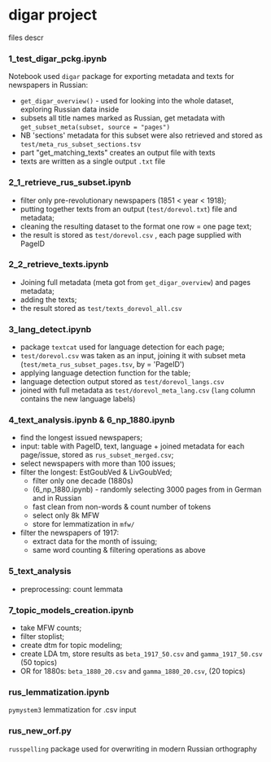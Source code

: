 # digar project

files descr  

### 1_test_digar_pckg.ipynb
Notebook used `digar` package for exporting metadata and texts for newspapers in Russian:  
* `get_digar_overview()`  - used for looking into the whole dataset, exploring Russian data inside  
* subsets all title names marked as Russian, get metadata with `get_subset_meta(subset, source = "pages")`
* NB 'sections' metadata for this subset were also retrieved and stored as `test/meta_rus_subset_sections.tsv`  
* part "get_matching_texts" creates an output file with texts  
* texts are written as a single output `.txt` file  
  
### 2_1_retrieve_rus_subset.ipynb
* filter only pre-revolutionary newspapers (1851 < year < 1918);  
* putting together texts from an output (`test/dorevol.txt`) file and metadata;  
* cleaning the resulting dataset to the format one row = one page text;  
* the result is stored as `test/dorevol.csv` , each page supplied with PageID  

### 2_2_retrieve_texts.ipynb
* Joining full metadata (meta got from `get_digar_overview`) and pages metadata;  
* adding the texts;  
* the result stored as `test/texts_dorevol_all.csv`  

### 3_lang_detect.ipynb
* package `textcat`  used for language detection for each page;  
* `test/dorevol.csv`  was taken as an input, joining it with subset meta (`test/meta_rus_subset_pages.tsv`, by = 'PageID')  
* applying language detection function for the table;  
* language detection output stored as `test/dorevol_langs.csv`  
* joined with full metadata as  `test/dorevol_meta_lang.csv` (`lang` column contains the new language labels)  

### 4_text_analysis.ipynb & 6_np_1880.ipynb
* find the longest issued newspapers;  
* input: table with PageID, text, language + joined metadata for each page/issue, stored as `rus_subset_merged.csv`;  
* select newspapers with more than 100 issues;  
* filter the longest: EstGoubVed & LivGoubVed;  
	* filter only one decade (1880s)  
	* (6_np_1880.ipynb) - randomly selecting 3000 pages from in German and in Russian  
	* fast clean from non-words & count number of tokens
	* select only 8k MFW  
	* store for lemmatization in `mfw/`  
* filter the newspapers of 1917:  
	* extract data for the month of issuing;  
	* same word counting & filtering operations as above  

### 5_text_analysis
* preprocessing: count lemmata  

### 7_topic_models_creation.ipynb
* take MFW counts;  
* filter stoplist;  
* create dtm for topic modeling;  
* create LDA tm, store results as `beta_1917_50.csv`  and `gamma_1917_50.csv` (50 topics)  
* OR for 1880s: `beta_1880_20.csv` and `gamma_1880_20.csv`, (20 topics)  

### rus_lemmatization.ipynb
`pymystem3` lemmatization for .csv input

### rus_new_orf.py
`russpelling` package used for overwriting in modern Russian orthography